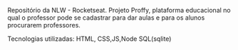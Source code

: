 
Repositório da NLW - Rocketseat.
Projeto Proffy, plataforma educacional no qual o professor pode se cadastrar para dar aulas e para os alunos procurarem professores.

Tecnologias utilizadas: HTML, CSS,JS,Node SQL(sqlite)
